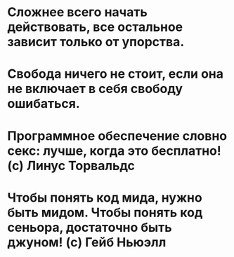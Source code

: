 # Сложнее всего начать действовать, все остальное зависит только от упорства.
# Свобода ничего не стоит, если она не включает в себя свободу ошибаться.
# Программное обеспечение словно секс: лучше, когда это бесплатно! (с) Линус Торвальдс
# Чтобы понять код мида, нужно быть мидом. Чтобы понять код сеньора, достаточно быть джуном! (c) Гейб Ньюэлл
